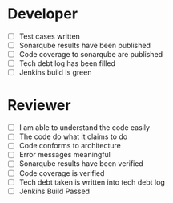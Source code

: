 # Developer
- [ ] Test cases written
- [ ] Sonarqube results have been published
- [ ] Code coverage to sonarqube are published
- [ ] Tech debt log has been filled
- [ ] Jenkins build is green

# Reviewer
- [ ] I am able to understand the code easily
- [ ] The code do what it claims to do
- [ ] Code conforms to architecture 
- [ ] Error messages meaningful
- [ ] Sonarqube results have been verified
- [ ] Code coverage is verified
- [ ] Tech debt taken is written into tech debt log
- [ ] Jenkins Build Passed
